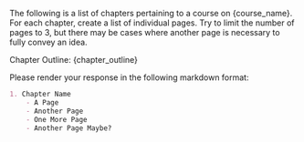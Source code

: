 The following is a list of chapters pertaining to a course on {course_name}. For each chapter, create a list of individual pages. Try to limit the number of pages to 3, but there may be cases where another page is necessary to fully convey an idea.

Chapter Outline: {chapter_outline}

Please render your response in the following markdown format:
```markdown
1. Chapter Name
    - A Page
    - Another Page
    - One More Page
    - Another Page Maybe?
```